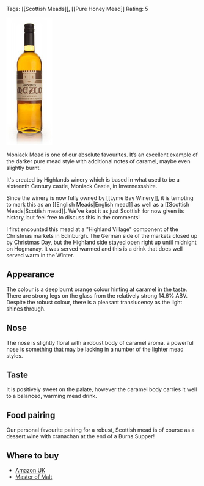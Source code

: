 Tags: [[Scottish Meads]], [[Pure Honey Mead]]
Rating: 5

![Bottle of Moniack Mead](/images/moniack.jpg)

Moniack Mead is one of our absolute favourites. It’s an excellent example of the darker pure mead style with additional notes of caramel, maybe even slightly burnt.

It's created by Highlands winery which is based in what used to be a sixteenth Century castle, Moniack Castle, in Invernessshire.

Since the winery is now fully owned by [[Lyme Bay Winery]], it is tempting to mark this as an [[English Meads|English mead]] as well as a [[Scottish Meads|Scottish mead]]. We've kept it as just Scottish for now given its history, but feel free to discuss this in the comments!

I first encounted this mead at a "Highland Village" component of the Christmas markets in Edinburgh. The German side of the markets closed up by Christmas Day, but the Highland side stayed open right up until midnight on Hogmanay. It was served warmed and this is a drink that does well served warm in the Winter.

## Appearance

The colour is a deep burnt orange colour hinting at caramel in the taste. There are strong legs on the glass from the relatively strong 14.6% ABV. Despite the robust colour, there is a pleasant translucency as the light shines through.

## Nose

The nose is slightly floral with a robust body of caramel aroma. a powerful nose is something that may be lacking in a number of the lighter mead styles.

## Taste

It is positively sweet on the palate, however the caramel body carries it well to a balanced, warming mead drink.

## Food pairing

Our personal favourite pairing for a robust, Scottish mead is of course as a dessert wine with cranachan at the end of a Burns Supper!

## Where to buy

- [Amazon UK](https://www.amazon.co.uk/MONIACK-Moniack-Mead-750ml/dp/B0082C2E84/ref=as_li_ss_tl?s=grocery&ie=UTF8&qid=1513035679&sr=1-1&keywords=moniack&linkCode=ll1&tag=traditionalmead-21&linkId=aa127fbb7c626b27492faee3f2ec6a7d)
- [Master of Malt](https://scripts.affiliatefuture.com/AFClick.asp?affiliateID=345342&merchantID=7042&programmeID=25000&mediaID=0&tracking=&afsource=60&url=https%3a%2f%2fwww.masterofmalt.com%2fmead%2fhighland-wineries%2fmoniack-mead%2f%3fsrh%3d1)
